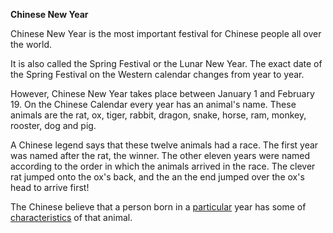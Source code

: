 **Chinese New Year**

Chinese New Year is the most important festival for Chinese people all over the world.  

It is also called the Spring Festival or the Lunar New Year.  The exact date of the Spring Festival on the Western calendar changes from year to year.

However,  Chinese New Year takes place between January 1 and February 19.  On the Chinese Calendar every year has an animal's name.  These animals are the rat,  ox,  tiger,  rabbit,  dragon,  snake,  horse, ram, monkey,  rooster,  dog and pig.  

A Chinese legend says that these twelve animals had a race.  The first year was named after the rat, the winner.  The other eleven years were named according to the order in which the animals arrived in the race.  The clever rat jumped onto the ox's back,  and the an the end jumped over the ox's head to arrive first!

The Chinese believe that a person born in a [particular](<https://translate.google.cn/#view=home&op=translate&sl=auto&tl=en&text=particular>) year has some of [characteristics](<https://translate.google.cn/#view=home&op=translate&sl=auto&tl=zh-CN&text=characteristics>) of that animal.

